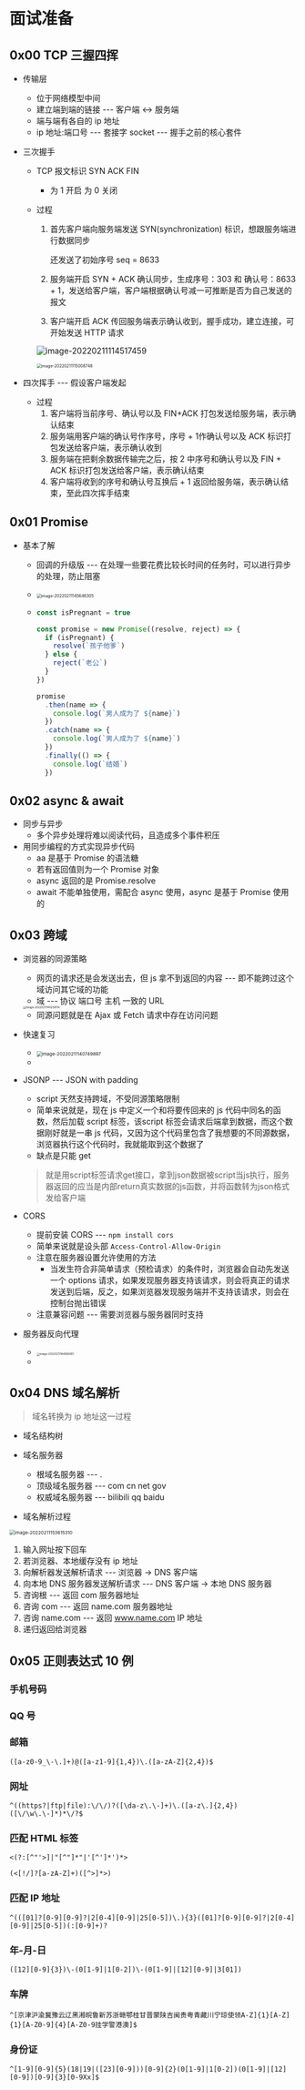 # 面试准备

## 0x00 TCP 三握四挥

- 传输层

  - 位于网络模型中间
  - 建立端到端的链接 --- 客户端 <-> 服务端
  - 端与端有各自的 ip 地址
  - ip 地址:端口号 --- 套接字 socket --- 握手之前的核心套件

- 三次握手

  - TCP 报文标识 SYN ACK FIN

    - 为 1 开启 为 0 关闭

  - 过程

    1. 首先客户端向服务端发送 SYN(synchronization) 标识，想跟服务端进行数据同步

       还发送了初始序号 seq = 8633

    2. 服务端开启 SYN + ACK 确认同步，生成序号：303 和 确认号：8633 + 1，发送给客户端，客户端根据确认号减一可推断是否为自己发送的报文

    3. 客户端开启 ACK 传回服务端表示确认收到，握手成功，建立连接，可开始发送 HTTP 请求

    ![image-20220211114517459](D:/DeepLearning/%E7%AC%94%E8%AE%B0/pictures/image-20220211114517459.png)

    <img src="D:/DeepLearning/%E7%AC%94%E8%AE%B0/pictures/image-20220211115008748.png" alt="image-20220211115008748" style="zoom: 50%;" />

- 四次挥手 --- 假设客户端发起
  - 过程
    1. 客户端将当前序号、确认号以及 FIN+ACK 打包发送给服务端，表示确认结束
    2. 服务端用客户端的确认号作序号，序号 + 1作确认号以及 ACK 标识打包发送给客户端，表示确认收到
    3. 服务端在把剩余数据传输完之后，按 2 中序号和确认号以及 FIN + ACK 标识打包发送给客户端，表示确认结束
    4. 客户端将收到的序号和确认号互换后 + 1 返回给服务端，表示确认结束，至此四次挥手结束

## 0x01 Promise

- 基本了解

  - 回调的升级版 --- 在处理一些要花费比较长时间的任务时，可以进行异步的处理，防止阻塞

  - <img src="D:/DeepLearning/%E7%AC%94%E8%AE%B0/pictures/image-20220211145646305.png" alt="image-20220211145646305" style="zoom:50%;" />

  - ```js
    const isPregnant = true
    
    const promise = new Promise((resolve, reject) => {
      if (isPregnant) {
        resolve(`孩子他爹`)
      } else {
        reject(`老公`)
      }
    })
    
    promise
      .then(name => {
        console.log(`男人成为了 ${name}`)
      })
      .catch(name => {
        console.log(`男人成为了 ${name}`)
      })
      .finally(() => {
        console.log(`结婚`)
      })
    ```

## 0x02 async & await

- 同步与异步
  - 多个异步处理将难以阅读代码，且造成多个事件积压
- 用同步编程的方式实现异步代码
  - aa 是基于 Promise 的语法糖
  - 若有返回值则为一个 Promise 对象
  - async 返回的是 Promise.resolve
  - await 不能单独使用，需配合 async 使用，async 是基于 Promise 使用的

## 0x03 跨域

- 浏览器的同源策略

  -  网页的请求还是会发送出去，但 js 拿不到返回的内容 --- 即不能跨过这个域访问其它域的功能	
  - 域 --- 协议 端口号 主机 一致的 URL

  <img src="D:/DeepLearning/%E7%AC%94%E8%AE%B0/pictures/image-20220211140258114.png" alt="image-20220211140258114" style="zoom: 33%;" />

  - 同源问题就是在 Ajax 或 Fetch 请求中存在访问问题

- 快速复习

  - <img src="D:/DeepLearning/%E7%AC%94%E8%AE%B0/pictures/image-20220211140749897.png" alt="image-20220211140749897" style="zoom:57%;" />
  - 

- JSONP --- JSON with padding

  - script 天然支持跨域，不受同源策略限制
  - 简单来说就是，现在 js 中定义一个和将要传回来的 js 代码中同名的函数，然后加载 script 标签，该script 标签会请求后端拿到数据，而这个数据刚好就是一串 js 代码，又因为这个代码里包含了我想要的不同源数据，浏览器执行这个代码时，我就能取到这个数据了
  - 缺点是只能 get

  > 就是用script标签请求get接口，拿到json数据被script当js执行，服务器返回的应当是内部return真实数据的js函数，并将函数转为json格式发给客户端

- CORS
  - 提前安装 CORS --- `npm install cors`
  - 简单来说就是设头部 `Access-Control-Allow-Origin`
  - 注意在服务器设置允许使用的方法
    - 当发生符合非简单请求（预检请求）的条件时，浏览器会自动先发送一个 options 请求，如果发现服务器支持该请求，则会将真正的请求发送到后端，反之，如果浏览器发现服务端并不支持该请求，则会在控制台抛出错误
  - 注意兼容问题 --- 需要浏览器与服务器同时支持
- 服务器反向代理
  - <img src="D:/DeepLearning/%E7%AC%94%E8%AE%B0/pictures/image-20220211144856081.png" alt="image-20220211144856081" style="zoom: 33%;" />
  - 

## 0x04 DNS 域名解析

> 域名转换为 ip 地址这一过程

- 域名结构树
- 域名服务器
  - 根域名服务器 --- .
  - 顶级域名服务器 --- com cn net gov
  - 权威域名服务器 --- bilibili qq baidu

- 域名解析过程

<img src="D:/DeepLearning/%E7%AC%94%E8%AE%B0/pictures/image-20220211153615310.png" alt="image-20220211153615310" style="zoom:57%;" />

1. 输入网址按下回车
2. 若浏览器、本地缓存没有 ip 地址
3. 向解析器发送解析请求 --- 浏览器 -> DNS 客户端
4. 向本地 DNS 服务器发送解析请求 --- DNS 客户端 -> 本地 DNS 服务器
5. 咨询根 --- 返回 com 服务器地址
6. 咨询 com --- 返回 name.com 服务器地址
7. 咨询 name.com --- 返回 www.name.com IP 地址
8. 递归返回给浏览器

## 0x05 正则表达式 10 例

### 手机号码

### QQ 号

### 邮箱

`([a-z0-9_\-\.]+)@([a-z1-9]{1,4})\.([a-zA-Z]{2,4})$`

### 网址

`^((https?|ftp|file):\/\/)?([\da-z\.\-]+)\.([a-z\.]{2,4})([\/\w\.\-]*)*\/?$`

### 匹配 HTML 标签

`<(?:[^"'>]|"[^"]*"|'[^']*')*>`

`(<[!/]?[a-zA-Z]+)([^>]*>)`

### 匹配 IP 地址

`^(([01]?[0-9][0-9]?|2[0-4][0-9]|25[0-5])\.){3}([01]?[0-9][0-9]?|2[0-4][0-9]|25[0-5])(:[0-9]+)?`

### 年-月-日

`([12][0-9]{3})\-(0[1-9]|1[0-2])\-(0[1-9]|[12][0-9]|3[01])`

### 车牌

`^[京津沪渝冀豫云辽黑湘皖鲁新苏浙赣鄂桂甘晋蒙陕吉闽贵粤青藏川宁琼使领A-Z]{1}[A-Z]{1}[A-Z0-9]{4}[A-Z0-9挂学警港澳]$`

### 身份证

`^[1-9][0-9]{5}(18|19|([23][0-9]))[0-9]{2}(0[1-9]|1[0-2])(0[1-9]|[12][0-9])[0-9]{3}[0-9Xx]$`

